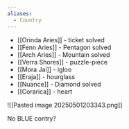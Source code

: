 ```yaml
---
aliases:
  - Country
---
```

- [[Orinda Aries]] - ticket solved
- [[Fenn Aries]] - Pentagon solved
- [[Arch Aries]] - Mountain solved
- [[Verra Shores]] - puzzle-piece
- [[Mora Jai]] - igloo
- [[Eraja]] - hourglass
- [[Nuance]] - Diamond solved
- [[Corarica]] - heart

![[Pasted image 20250501203343.png]]

No BLUE contry?